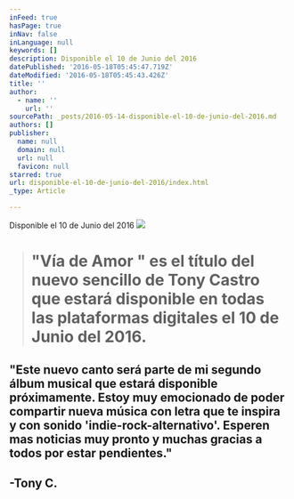 ```yaml
---
inFeed: true
hasPage: true
inNav: false
inLanguage: null
keywords: []
description: Disponible el 10 de Junio del 2016
datePublished: '2016-05-18T05:45:47.719Z'
dateModified: '2016-05-18T05:45:43.426Z'
title: ''
author:
  - name: ''
    url: ''
sourcePath: _posts/2016-05-14-disponible-el-10-de-junio-del-2016.md
authors: []
publisher:
  name: null
  domain: null
  url: null
  favicon: null
starred: true
url: disponible-el-10-de-junio-del-2016/index.html
_type: Article

---
```

Disponible el 10 de Junio del 2016
![](https://the-grid-user-content.s3-us-west-2.amazonaws.com/95783186-5621-4dc4-988a-3dc74955168c.jpg)

> # "Vía de Amor " es el título del nuevo sencillo de Tony Castro que estará disponible en todas las plataformas digitales el **10 de Junio del 2016**.

## "Este nuevo canto será parte de mi segundo álbum musical que estará disponible próximamente. Estoy muy emocionado de poder compartir nueva música con letra que te inspira y con sonido 'indie-rock-alternativo'. Esperen mas noticias muy pronto y muchas gracias a todos por estar pendientes."

## -Tony C.
